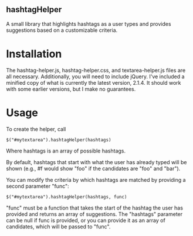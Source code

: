 hashtagHelper
-------------

A small library that highlights hashtags as a user types and provides suggestions based on a customizable criteria. 

# Installation

The hashtag-helper.js, hashtag-helper.css, and textarea-helper.js files are all necessary. Additionally, you will need to include jQuery. I've included a minified copy of what is currently the latest version, 2.1.4. It should work with some earlier versions, but I make no guarantees. 

# Usage

To create the helper, call 
    
    $("#mytextarea").hashtagHelper(hashtags)
    
Where hashtags is an array of possible hashtags. 

By default, hashtags that start with what the user has already typed will be shown (e.g., #f would show "foo" if the candidates are "foo" and "bar"). 

You can modify the criteria by which hashtags are matched by providing a second parameter "func":

    $("#mytextarea").hashtagHelper(hashtags, func)
    
"func" must be a function that takes the start of the hashtag the user has provided and returns an array of suggestions. The "hashtags" parameter can be null if func is provided, or you can provide it as an array of candidates, which will be passed to "func". 